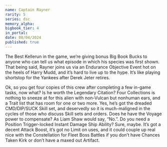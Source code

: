 ```yaml
---
name: Captain Rayner
rarity: 5
series: dsc
memory_alpha:
bigbook_tier: 4
in_portal:
date: 08/04/2024
published: true
---
```


The Best Kellerun in the game, we’re giving bonus Big Book Bucks to anyone who can tell us what episode in which his species was first shown. That being said, Rayner joins us via an Endurance Objective Event hot on the heels of Harry Mudd, and it’s hard to live up to the hype. It’s like playing shortstop for the Yankees after Derek Jeter retires. 

Ok, so you get four copies of this crew after completing a few in-game tasks, now what? Is he worth the Legendary Citation? Four Collections is nothing to sneeze at for this alien with non-Vulcan but nonhuman ears, and a Trait list that has room for one or two more. Yes, he’s got the dreaded CMD/DIP/SUCK Skill set, and deservedly so it is much-maligned in the cycles of those who discuss Skill sets and orders. Does he have the Voyage power to compensate? As Liam Shaw would say, “No.”. Do you need a Position Trigger-locked Instant Damage Ship Ability? Sure, maybe. It’s got a decent Attack Boost, it’s got no Limit on uses, and it could couple up real nice with the Constellation for Fleet Boss Battles if you don’t have Chances Taken Kirk or don’t have a maxed out Artifact.

